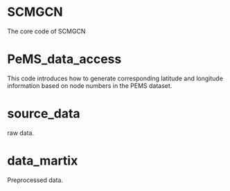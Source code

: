 # SCMGCN
The core code of SCMGCN

# PeMS_data_access
This code introduces how to generate corresponding latitude and longitude information based on node numbers in the PEMS dataset.

# source_data
raw data.

# data_martix
Preprocessed data.

